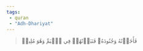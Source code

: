 ```yaml
---
tags: 
 - quran 
 - "Adh-Dhariyat"
---
```


> فَأَخَذۡنَٰهُ وَجُنُودَهُۥ فَنَبَذۡنَٰهُمۡ فِي ٱلۡيَمِّ وَهُوَ مُلِيمٞ
